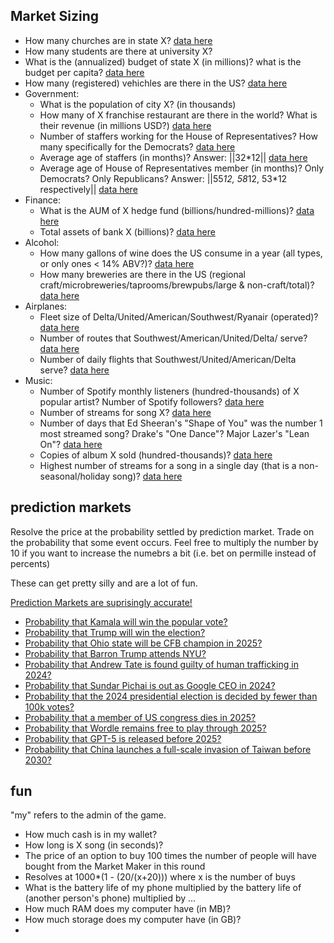 ## Market Sizing
- How many churches are in state X? [data here](https://www.statista.com/statistics/245432/number-of-religious-congregations-in-the-us-by-state/)
- How many students are there at university X?
- What is the (annualized) budget of state X (in millions)? what is the budget per capita? [data here](https://en.wikipedia.org/wiki/List_of_U.S._state_budgets)
- How many (registered) vehichles are there in the US? [data here](https://www.consumeraffairs.com/automotive/how-many-cars-are-in-the-us.html)
- Government:
    - What is the population of city X? (in thousands)
    - How many of X franchise restaurant are there in the world? What is their revenue (in millions USD?) [data here](https://en.wikipedia.org/wiki/List_of_the_largest_fast_food_restaurant_chains)
    - Number of staffers working for the House of Representatives? How many specifically for the Democrats? [data here](https://www.legistorm.com/congress_by_numbers/index/by/house/mode/race/term_id/64.html)
    - Average age of staffers (in months)? Answer: ||32*12|| [data here](https://www.legistorm.com/congress_by_numbers/index/by/house/mode/race/term_id/64.html)
    - Average age of House of Representatives member (in months)? Only Democrats? Only Republicans? Answer: ||55*12, 58*12, 53*12 respectively|| [data here](https://www.legistorm.com/congress_by_numbers/index/by/house/mode/race/term_id/64.html)
- Finance:
    - What is the AUM of X hedge fund (billions/hundred-millions)? [data here](https://en.wikipedia.org/wiki/List_of_hedge_funds)
    - Total assets of bank X (billions)? [data here](https://en.wikipedia.org/wiki/List_of_largest_banks)
- Alcohol:
    - How many gallons of wine does the US consume in a year (all types, or only ones < 14% ABV?)? [data here](https://wineinstitute.org/our-industry/statistics/us-wine-consumption/)
    - How many breweries are there in the US (regional craft/microbreweries/taprooms/brewpubs/large & non-craft/total)? [data here](https://www.brewersassociation.org/statistics-and-data/national-beer-stats/)
- Airplanes:
    - Fleet size of Delta/United/American/Southwest/Ryanair (operated)? [data here](https://en.wikipedia.org/wiki/Largest_airlines_in_the_world#By_fleet_size)
    - Number of routes that Southwest/American/United/Delta/ serve? [data here](https://en.wikipedia.org/wiki/Largest_airlines_in_the_world#Routes_served)
    - Number of daily flights that Southwest/United/American/Delta serve? [data here](https://en.wikipedia.org/wiki/Largest_airlines_in_the_world#Number_of_daily_flights)
- Music:
    - Number of Spotify monthly listeners (hundred-thousands) of X popular artist? Number of Spotify followers? [data here](https://en.wikipedia.org/wiki/List_of_most-streamed_artists_on_Spotify)
    - Number of streams for song X? [data here](https://en.wikipedia.org/wiki/List_of_Spotify_streaming_records#Most-streamed_songs)
    - Number of days that Ed Sheeran's "Shape of You" was the number 1 most streamed song? Drake's "One Dance"? Major Lazer's "Lean On"? [data here](https://en.wikipedia.org/wiki/List_of_Spotify_streaming_records#Historical_most-streamed_songs)
    - Copies of album X sold (hundred-thousands)? [data here](https://en.wikipedia.org/wiki/List_of_best-selling_albums)
    - Highest number of streams for a song in a single day (that is a non-seasonal/holiday song)? [data here](https://en.wikipedia.org/wiki/List_of_Spotify_streaming_records#Milestones_and_achievements_for_songs)

## prediction markets
Resolve the price at the probability settled by prediction market. 
Trade on the probability that some event occurs. Feel free to multiply the
number by 10 if you want to increase the numebrs a bit (i.e. bet on permille instead of percents)

These can get pretty silly and are a lot of fun.

[Prediction Markets are suprisingly accurate!](https://www.astralcodexten.com/p/prediction-market-faq?open=false#%C2%A7why-believe-prediction-markets-are-accurate)

- [Probability that Kamala will win the popular vote?](https://polymarket.com/event/presidential-election-popular-vote-winner-2024)
- [Probability that Trump will win the election?](https://polymarket.com/event/presidential-election-popular-vote-winner-2024)
- [Probability that Ohio state will be CFB champion in 2025?](https://polymarket.com/event/college-football-champion-2025)
- [Probability that Barron Trump attends NYU?](https://polymarket.com/event/will-barron-trump-attend-nyu)
- [Probability that Andrew Tate is found guilty of human trafficking in 2024?](https://polymarket.com/event/andrew-tate-guilty-of-human-trafficking-in-2024)
- [Probability that Sundar Pichai is out as Google CEO in 2024?](https://polymarket.com/event/sundar-pichai-out-as-google-ceo-in-2024)
- [Probability that the 2024 presidential election is decided by fewer than 100k votes?](https://manifold.markets/EricNeyman/will-the-2024-presidential-election-o2np2rj8v9)
- [Probability that a member of US congress dies in 2025?](https://manifold.markets/Ernie/will-a-member-of-united-states-cong-usb9ympnzk)
- [Probability that Wordle remains free to play through 2025?](https://manifold.markets/Sketchy/will-wordle-remain-free-to-play-thr)
- [Probability that GPT-5 is released before 2025?](https://manifold.markets/VictorLJZ/will-gpt5-be-released-before-2025)
- [Probability that China launches a full-scale invasion of Taiwan before 2030?](https://manifold.markets/MetaculusBot/will-china-launch-a-fullscale-invas)

## fun
"my" refers to the admin of the game.

- How much cash is in my wallet?
- How long is X song (in seconds)?
- The price of an option to buy 100 times the number of people will have bought from the Market Maker in this round
- Resolves at 1000*(1 - (20/(x+20))) where x is the number of buys
- What is the battery life of my phone multiplied by the battery life of (another person's phone) multiplied by ...
- How much RAM does my computer have (in MB)?
- How much storage does my computer have (in GB)?
-
